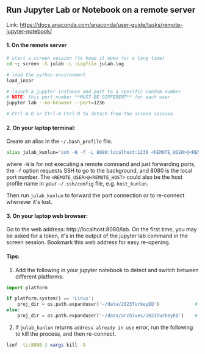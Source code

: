 ## Run Jupyter Lab or Notebook on a remote server

Link: https://docs.anaconda.com/anaconda/user-guide/tasks/remote-jupyter-notebook/

#### 1. On the remote server

```bash
# start a screen session (to keep it open for a long time)
cd ~; screen -S julab -L -Logfile julab.log

# load the python environment
load_insar

# launch a jupyter instance and port to a specific random number
# NOTE: this port number **MUST BE DIFFERENT** for each user
jupyter lab --no-browser --port=1236

# Ctrl-A D or Ctrl-A Ctrl-D to detach from the screen session
```

#### 2. On your laptop terminal:

Create an alias in the `~/.bash_profile` file.

```bash
alias julab_kunlun='ssh -N -f -L 8080:localhost:1236 <REMOTE_USER>@<REMOTE_HOST>'
```

where `-N` is for not executing a remote command and just forwarding ports, the `-f` option requests SSH to go to the background, and 8080 is the local port number. The `<REMOTE_USER>@<REMOTE_HOST>` could also be the host profile name in your `~/.ssh/config` file, e.g. `host_kunlun`.

Then run `julab_kunlun` to forward the port connection or to re-connect whenever it's lost.

#### 3. On your laptop web browser:

Go to the web address: http://localhost:8080/lab. On the first time, you may be asked for a token, it's in the output of the jupyter lab command in the screen session. Bookmark this web address for easy re-opening.

#### Tips:

1. Add the following in your jupyter notebook to detect and switch between different platforms:

```python
import platform

if platform.system() == 'Linux':
    proj_dir = os.path.expanduser('~/data/2023TurkeyEQ')             # on linux server
else:
    proj_dir = os.path.expanduser('~/data/archives/2023TurkeyEQ')    # on macos/windows laptop
```

2. If `julab_kunlun` returns `address already in use` error, run the following to kill the process, and then re-connect.

```bash
lsof -ti:8080 | xargs kill -9
```
